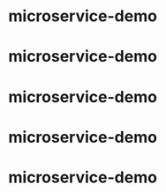 # microservice-demo
# microservice-demo
# microservice-demo
# microservice-demo
# microservice-demo

